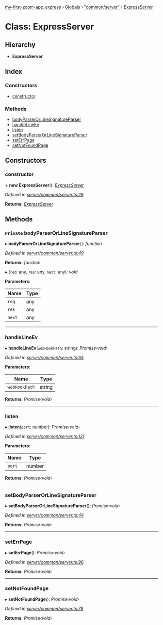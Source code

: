 [my-first-zoom-app_express](../README.md) › [Globals](../globals.md) › ["common/server"](../modules/_common_server_.md) › [ExpressServer](_common_server_.expressserver.md)

# Class: ExpressServer

## Hierarchy

* **ExpressServer**

## Index

### Constructors

* [constructor](_common_server_.expressserver.md#constructor)

### Methods

* [bodyParserOrLineSignatureParser](_common_server_.expressserver.md#private-bodyparserorlinesignatureparser)
* [handleLineEv](_common_server_.expressserver.md#handlelineev)
* [listen](_common_server_.expressserver.md#listen)
* [setBodyParserOrLineSignatureParser](_common_server_.expressserver.md#setbodyparserorlinesignatureparser)
* [setErrPage](_common_server_.expressserver.md#seterrpage)
* [setNotFoundPage](_common_server_.expressserver.md#setnotfoundpage)

## Constructors

###  constructor

\+ **new ExpressServer**(): *[ExpressServer](_common_server_.expressserver.md)*

*Defined in [server/common/server.ts:28](https://github.com/waricoma/my-first-zoom-app/blob/ded8f9a/express/server/common/server.ts#L28)*

**Returns:** *[ExpressServer](_common_server_.expressserver.md)*

## Methods

### `Private` bodyParserOrLineSignatureParser

▸ **bodyParserOrLineSignatureParser**(): *function*

*Defined in [server/common/server.ts:49](https://github.com/waricoma/my-first-zoom-app/blob/ded8f9a/express/server/common/server.ts#L49)*

**Returns:** *function*

▸ (`req`: any, `res`: any, `next`: any): *void*

**Parameters:**

Name | Type |
------ | ------ |
`req` | any |
`res` | any |
`next` | any |

___

###  handleLineEv

▸ **handleLineEv**(`webHookPath`: string): *Promise‹void›*

*Defined in [server/common/server.ts:64](https://github.com/waricoma/my-first-zoom-app/blob/ded8f9a/express/server/common/server.ts#L64)*

**Parameters:**

Name | Type |
------ | ------ |
`webHookPath` | string |

**Returns:** *Promise‹void›*

___

###  listen

▸ **listen**(`port`: number): *Promise‹void›*

*Defined in [server/common/server.ts:121](https://github.com/waricoma/my-first-zoom-app/blob/ded8f9a/express/server/common/server.ts#L121)*

**Parameters:**

Name | Type |
------ | ------ |
`port` | number |

**Returns:** *Promise‹void›*

___

###  setBodyParserOrLineSignatureParser

▸ **setBodyParserOrLineSignatureParser**(): *Promise‹void›*

*Defined in [server/common/server.ts:44](https://github.com/waricoma/my-first-zoom-app/blob/ded8f9a/express/server/common/server.ts#L44)*

**Returns:** *Promise‹void›*

___

###  setErrPage

▸ **setErrPage**(): *Promise‹void›*

*Defined in [server/common/server.ts:96](https://github.com/waricoma/my-first-zoom-app/blob/ded8f9a/express/server/common/server.ts#L96)*

**Returns:** *Promise‹void›*

___

###  setNotFoundPage

▸ **setNotFoundPage**(): *Promise‹void›*

*Defined in [server/common/server.ts:78](https://github.com/waricoma/my-first-zoom-app/blob/ded8f9a/express/server/common/server.ts#L78)*

**Returns:** *Promise‹void›*
